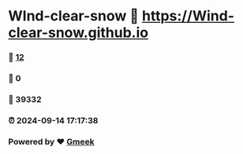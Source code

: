 # WInd-clear-snow :link: https://Wind-clear-snow.github.io 
### :page_facing_up: [12](https://Wind-clear-snow.github.io/tag.html) 
### :speech_balloon: 0 
### :hibiscus: 39332 
### :alarm_clock: 2024-09-14 17:17:38 
### Powered by :heart: [Gmeek](https://github.com/Meekdai/Gmeek)
